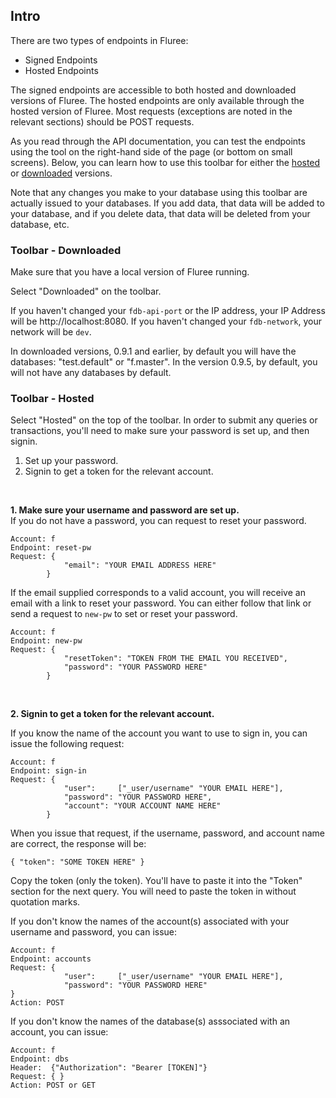 ## Intro

There are two types of endpoints in Fluree: 

- Signed Endpoints 
- Hosted Endpoints

The signed endpoints are accessible to both hosted and downloaded versions of Fluree. The hosted endpoints are only available through the hosted version of Fluree. Most requests (exceptions are noted in the relevant sections) should be POST requests.

As you read through the API documentation, you can test the endpoints using the tool on the right-hand side of the page (or bottom on small screens). Below, you can learn how to use this toolbar for either the [hosted](#using-the-toolbar-hosted) or [downloaded](#using-the-toolbar-downloaded) versions.

Note that any changes you make to your database using this toolbar are actually issued to your databases. If you add data, that data will be added to your database, and if you delete data, that data will be deleted from your database, etc.

### Toolbar - Downloaded

Make sure that you have a local version of Fluree running.

Select "Downloaded" on the toolbar. 

If you haven't changed your `fdb-api-port` or the IP address, your IP Address will be http://localhost:8080. 
If you haven't changed your `fdb-network`, your network will be `dev`. 

In downloaded versions, 0.9.1 and earlier, by default you will have the databases: "test.default" or "f.master". 
In the version 0.9.5, by default, you will not have any databases by default.

### Toolbar - Hosted

Select "Hosted" on the top of the toolbar. In order to submit any queries or transactions, you'll need to make sure your password is set up, and then signin. 

1. Set up your password.
2. Signin to get a token for the relevant account.

<br/>

**1. Make sure your username and password are set up.**
<br/>
If you do not have a password, you can request to reset your password. 

```
Account: f
Endpoint: reset-pw
Request: {
            "email": "YOUR EMAIL ADDRESS HERE"
        }
```

If the email supplied corresponds to a valid account, you will receive an email with a link to reset your password. You can either follow that link or send a request to `new-pw` to set or reset your password.

```
Account: f
Endpoint: new-pw
Request: {
            "resetToken": "TOKEN FROM THE EMAIL YOU RECEIVED",
            "password": "YOUR PASSWORD HERE"
        }
```

<br/>



**2. Signin to get a token for the relevant account.**

If you know the name of the account you want to use to sign in, you can issue the following request:

```
Account: f
Endpoint: sign-in
Request: {
            "user":     ["_user/username" "YOUR EMAIL HERE"],
            "password": "YOUR PASSWORD HERE",
            "account": "YOUR ACCOUNT NAME HERE"
        }
```

When you issue that request, if the username, password, and account name are correct, the response will be:

```
{ "token": "SOME TOKEN HERE" }
```

Copy the token (only the token). You'll have to paste it into the "Token" section for the next query. You will need to paste the token in without quotation marks. 

If you don't know the names of the account(s) associated with your username and password, you can issue:

```
Account: f
Endpoint: accounts
Request: {
            "user":     ["_user/username" "YOUR EMAIL HERE"],
            "password": "YOUR PASSWORD HERE"
}
Action: POST
```

If you don't know the names of the database(s) asssociated with an account, you can issue:

```
Account: f
Endpoint: dbs
Header:  {"Authorization": "Bearer [TOKEN]"}
Request: { }
Action: POST or GET
```